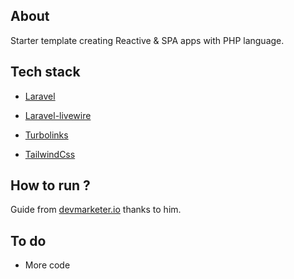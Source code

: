 ## About
Starter template creating Reactive & SPA apps with PHP language. 

## Tech stack

- [Laravel](https://laravel.com/)

- [Laravel-livewire](https://laravel-livewire.com/)

- [Turbolinks](https://github.com/turbolinks/turbolinks)

- [TailwindCss](https://tailwindcss.com/)



  

## How to run ?
Guide from  [devmarketer.io](https://devmarketer.io/learn/setup-laravel-project-cloned-github-com/) thanks to him.


## To do
-  More code
